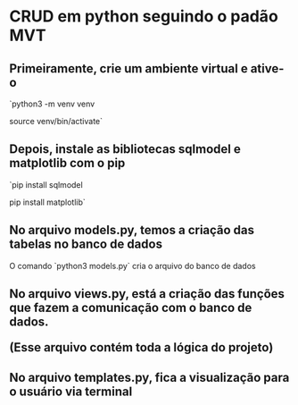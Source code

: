 <h1>CRUD em python seguindo o padão MVT</h1>

<h2>Primeiramente, crie um ambiente virtual e ative-o</h2>
`python3 -m venv venv

source venv/bin/activate`

<h2>Depois, instale as bibliotecas sqlmodel e matplotlib com o pip</h2>
`pip install sqlmodel

pip install matplotlib`

<h2>No arquivo models.py, temos a criação das tabelas no banco de dados</h2>
O comando `python3 models.py` cria o arquivo do banco de dados

<h2>No arquivo views.py, está a criação das funções que fazem a comunicação com o banco de dados.

(Esse arquivo contém toda a lógica do projeto)</h2>

<h2>No arquivo templates.py, fica a visualização para o usuário via terminal</h2>
